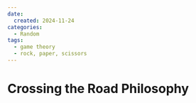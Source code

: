 ```yaml
---
date:
  created: 2024-11-24
categories:
  - Random
tags:
  - game theory
  - rock, paper, scissors
---
```

# Crossing the Road Philosophy



<!-- more -->

